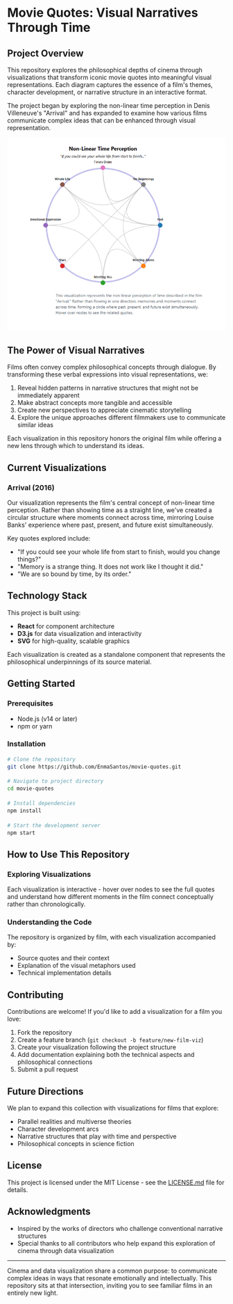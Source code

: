 # Movie Quotes: Visual Narratives Through Time

## Project Overview

This repository explores the philosophical depths of cinema through visualizations that transform iconic movie quotes into meaningful visual representations. Each diagram captures the essence of a film's themes, character development, or narrative structure in an interactive format.

The project began by exploring the non-linear time perception in Denis Villeneuve's "Arrival" and has expanded to examine how various films communicate complex ideas that can be enhanced through visual representation.

![Non-Linear Time Perception Visualization](https://github.com/EnmaSantos/movie-quotes/blob/main/Screenshot%202025-03-18%20133603.png)

## The Power of Visual Narratives

Films often convey complex philosophical concepts through dialogue. By transforming these verbal expressions into visual representations, we:

1. Reveal hidden patterns in narrative structures that might not be immediately apparent
2. Make abstract concepts more tangible and accessible
3. Create new perspectives to appreciate cinematic storytelling
4. Explore the unique approaches different filmmakers use to communicate similar ideas

Each visualization in this repository honors the original film while offering a new lens through which to understand its ideas.

## Current Visualizations

### Arrival (2016)
Our visualization represents the film's central concept of non-linear time perception. Rather than showing time as a straight line, we've created a circular structure where moments connect across time, mirroring Louise Banks' experience where past, present, and future exist simultaneously.

Key quotes explored include:
- "If you could see your whole life from start to finish, would you change things?"
- "Memory is a strange thing. It does not work like I thought it did."
- "We are so bound by time, by its order."

## Technology Stack

This project is built using:

- **React** for component architecture
- **D3.js** for data visualization and interactivity
- **SVG** for high-quality, scalable graphics

Each visualization is created as a standalone component that represents the philosophical underpinnings of its source material.

## Getting Started

### Prerequisites

- Node.js (v14 or later)
- npm or yarn

### Installation

```bash
# Clone the repository
git clone https://github.com/EnmaSantos/movie-quotes.git

# Navigate to project directory
cd movie-quotes

# Install dependencies
npm install

# Start the development server
npm start
```

## How to Use This Repository

### Exploring Visualizations
Each visualization is interactive - hover over nodes to see the full quotes and understand how different moments in the film connect conceptually rather than chronologically.

### Understanding the Code
The repository is organized by film, with each visualization accompanied by:
- Source quotes and their context
- Explanation of the visual metaphors used
- Technical implementation details

## Contributing

Contributions are welcome! If you'd like to add a visualization for a film you love:

1. Fork the repository
2. Create a feature branch (`git checkout -b feature/new-film-viz`)
3. Create your visualization following the project structure
4. Add documentation explaining both the technical aspects and philosophical connections
5. Submit a pull request

## Future Directions

We plan to expand this collection with visualizations for films that explore:
- Parallel realities and multiverse theories
- Character development arcs
- Narrative structures that play with time and perspective
- Philosophical concepts in science fiction

## License

This project is licensed under the MIT License - see the [LICENSE.md](LICENSE.md) file for details.

## Acknowledgments

- Inspired by the works of directors who challenge conventional narrative structures
- Special thanks to all contributors who help expand this exploration of cinema through data visualization

---

Cinema and data visualization share a common purpose: to communicate complex ideas in ways that resonate emotionally and intellectually. This repository sits at that intersection, inviting you to see familiar films in an entirely new light.

